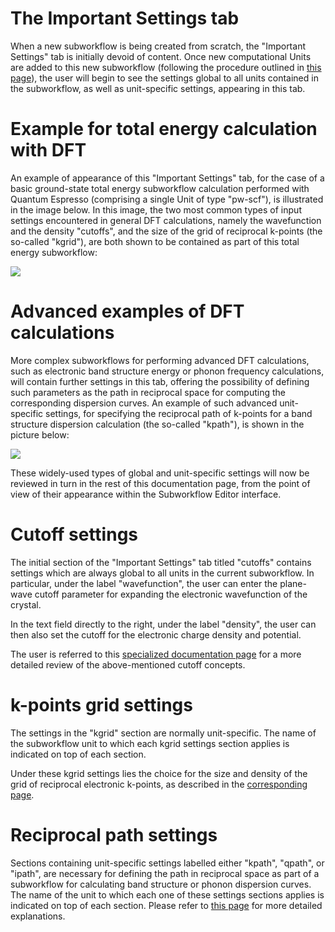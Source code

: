 # The Important Settings tab

When a new subworkflow is being created from scratch, the "Important Settings" tab is initially devoid of content. Once new computational Units are added to this new subworkflow (following the procedure outlined in [this page](units-flowchart.md)), the user will begin to see the settings global to all units contained in the subworkflow, as well as unit-specific settings, appearing in this tab. 

# Example for total energy calculation with DFT

An example of appearance of this "Important Settings" tab, for the case of a basic ground-state total energy subworkflow calculation performed with Quantum Espresso (comprising a single Unit of type "pw-scf"), is illustrated in the image below. In this image, the two most common types of input settings encountered in general DFT calculations, namely the wavefunction and the density "cutoffs", and the size of the grid of reciprocal k-points (the so-called "kgrid"), are both shown to be contained as part of this total energy subworkflow:

<img src="/images/important-settings-tab.png"/>

# Advanced examples of DFT calculations

More complex subworkflows for performing advanced DFT calculations, such as electronic band structure energy or phonon frequency calculations, will contain further settings in this tab, offering the possibility of defining such parameters as the path in reciprocal space for computing the corresponding dispersion curves. An example of such advanced unit-specific settings, for specifying the reciprocal path of k-points for a band structure dispersion calculation (the so-called "kpath"), is shown in the picture below:

<img src="/images/path-settings.png"/>

These widely-used types of global and unit-specific settings will now be reviewed in turn in the rest of this documentation page, from the point of view of their appearance within the Subworkflow Editor interface.

# Cutoff settings

The initial section of the "Important Settings" tab titled "cutoffs" contains settings which are always global to all units in the current subworkflow. In particular, under the label "wavefunction", the user can enter the plane-wave cutoff parameter for expanding the electronic wavefunction of the crystal.   

In the text field directly to the right, under the label "density", the user can then also set the cutoff for the electronic charge density and potential.

The user is referred to this [specialized documentation page](../../methods/pseudopotential/cutoffs.md) for a more detailed review of the above-mentioned cutoff concepts. 

# k-points grid settings

The settings in the "kgrid" section are normally unit-specific. The name of the subworkflow unit to which each kgrid settings section applies is indicated on top of each section. 

Under these kgrid settings lies the choice for the size and density of the grid of reciprocal electronic k-points, as described in the [corresponding page](../../models/dft/sampling.md).

# Reciprocal path settings

Sections containing unit-specific settings labelled either "kpath", "qpath", or "ipath", are necessary for defining the path in reciprocal space as part of a subworkflow for calculating band structure or phonon dispersion curves. The name of the unit to which each one of these settings sections applies is indicated on top of each section. Please refer to [this page](../../models/dft/paths.md) for more detailed explanations.


